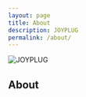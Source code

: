 ```yaml
---
layout: page
title: About
description: JOYPLUG
permalink: /about/
---
```


<img itemprop="image" class="img-rounded" src="https://c.disquscdn.com/uploads/users/20296/2598/avatar92.jpg?1508718839" alt="JOYPLUG">

## About

